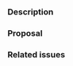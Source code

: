 <!--
PLEASE READ THIS

A task is a small work assignment for 1 to 2 people of a single group.

Briefly explain __what__ should be change and __propose__ how this can happen.
Adding pseudo code or diagrams would be great!

Please make sure that:
    - you assign the correct group label (and further ones)
    - you assign the correct milestone
    - the appropriate meta-tasks mentions this issue
    - you mention other issues you expect conflicts with
-->
### Description


### Proposal


### Related issues